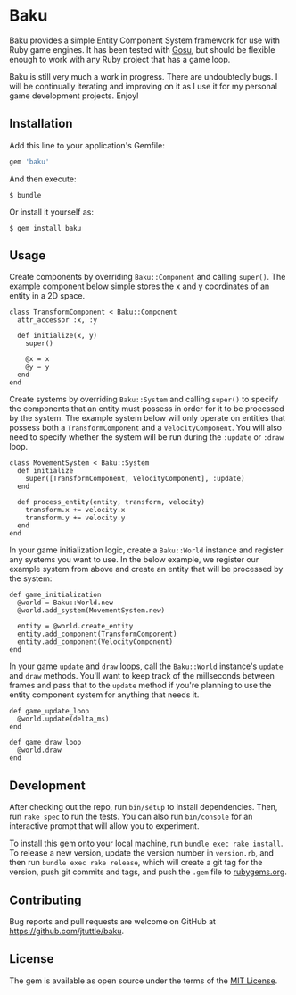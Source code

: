 # Baku

Baku provides a simple Entity Component System framework for use with Ruby game
engines. It has been tested with [Gosu](https://www.libgosu.org/ruby.html), but
should be flexible enough to work with any Ruby project that has a game loop.

Baku is still very much a work in progress. There are undoubtedly bugs. I will
be continually iterating and improving on it as I use it for my personal game
development projects. Enjoy!

## Installation

Add this line to your application's Gemfile:

```ruby
gem 'baku'
```

And then execute:

    $ bundle

Or install it yourself as:

    $ gem install baku

## Usage

Create components by overriding `Baku::Component` and calling `super()`. The
example component below simple stores the x and y coordinates of an entity in
a 2D space.

```
class TransformComponent < Baku::Component
  attr_accessor :x, :y

  def initialize(x, y)
    super()

    @x = x
    @y = y
  end
end
```

Create systems by overriding `Baku::System` and calling `super()` to specify the
components that an entity must possess in order for it to be processed by the
system. The example system below will only operate on entities that possess both
a `TransformComponent` and a `VelocityComponent`. You will also need to specify
whether the system will be run during the `:update` or `:draw` loop.

```
class MovementSystem < Baku::System
  def initialize
    super([TransformComponent, VelocityComponent], :update)
  end

  def process_entity(entity, transform, velocity)
    transform.x += velocity.x
    transform.y += velocity.y
  end
end
```

In your game initialization logic, create a `Baku::World` instance and register
any systems you want to use. In the below example, we register our example
system from above and create an entity that will be processed by the system:

```
def game_initialization
  @world = Baku::World.new
  @world.add_system(MovementSystem.new)

  entity = @world.create_entity
  entity.add_component(TransformComponent)
  entity.add_component(VelocityComponent)
end
```

In your game `update` and `draw` loops, call the `Baku::World` instance's
`update` and `draw` methods. You'll want to keep track of the millseconds
between frames and pass that to the `update` method if you're planning to
use the entity component system for anything that needs it.

```
def game_update_loop
  @world.update(delta_ms)
end

def game_draw_loop
  @world.draw
end
```

## Development

After checking out the repo, run `bin/setup` to install dependencies. Then, run
`rake spec` to run the tests. You can also run `bin/console` for an interactive
prompt that will allow you to experiment.

To install this gem onto your local machine, run `bundle exec rake install`. To
release a new version, update the version number in `version.rb`, and then run
`bundle exec rake release`, which will create a git tag for the version, push git
commits and tags, and push the `.gem` file to
[rubygems.org](https://rubygems.org).

## Contributing

Bug reports and pull requests are welcome on GitHub at
https://github.com/jtuttle/baku.

## License

The gem is available as open source under the terms of the
[MIT License](http://opensource.org/licenses/MIT).
